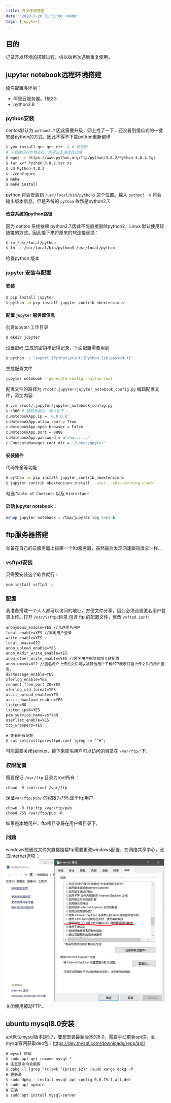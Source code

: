 ```yaml
---
title: 开发环境搭建
date: "2020-3-20 01:51:00 +0800"
tags: [jupyter]
---
```

## 目的
记录开发环境的搭建过程，供以后再次遇到重复使用。

## jupyter notebook远程环境搭建
硬件配置与环境：
+ 阿里云服务器。1核2G
+ python3.8

### python安装

centos默认为 `python2.7` 因此需要升级，网上找了一下，还没看到傻瓜式的一键安装python的方式。因此不得不下载python重新编译

```bash
$ yum install gcc gcc-c++ -y # 可忽略
# 下载建议在本地进行，阿里云上速度比较慢
$ wget -c https://www.python.org/ftp/python/3.8.2/Python-3.8.2.tgz
$ tar xvf Python-3.8.2.tar.xz
$ cd Python-3.8.2
$ ./configure
$ make 
$ make install
```
python 将会安装到 `/usr/local/bin/python3` 这个位置。输入 `python3 -V` 将会输出版本信息。但是系统的 `python` 依然是python2.7.
#### 改变系统的python路径
因为 centos 系统依赖 python2.7.因此不能直接删除python2，Linux 默认使用软链接的方式。因此接下来将原来的软连接替换：
```bash
$ rm /usr/local/python
$ ln -s /usr/local/bin/python3 /usr/local/python 
```
检查python 版本
### jupyter 安装与配置
#### 安装
```bash
$ pip install jupyter 
$ python -m pip install jupyter_contrib_nbextensions
```
#### 配置 `jupyter` 服务器信息
创建jupyter 工作目录
```bash
$ mkdir jupyter
```
设置密码,生成的密钥串记得记录，下面配置需要用到
```bash
$ python -c "import IPython;print(IPython.lib.passwd())"
```
生成配置文件
```bash
jupyter notebook --generate-config --allow-root
```
配置文件的路径为 `/root/.jupyter/jupyter_notebook_config.py` 编辑配置文件，添加内容:
```bash
$ vim /root/.jupyter/jupyter_notebook_config.py
$ :900 # 跳转到最后，输入如下：
c.NotebookApp.ip = '0.0.0.0'
c.NotebookApp.allow_root = True
c.NotebookApp.open_browser = False
c.NotebookApp.port = 8888
c.NotebookApp.password = u'sha:.....'
c.ContentsManager.root_dir = '/home/jupyter'
```
#### 安装插件
代码补全等功能
```bash
$ python -m pip install jupyter_contrib_nbextensions
$ jupyter contrib nbextension install --user --skip-running-check
```
勾选 `Table of Contents` 以及 `Hinterland`
#### 启动 jupyter notebook：
```bash
nohup jupyter notebook > /tmp/jupyter.log 2>&1 &
```

## ftp服务器搭建
准备在自己的云服务器上搭建一个ftp服务器，虽然最后发现网速跟百度云一样...
### vsftpd安装
只需要安装这个软件就行：
```bash
yum install vsftpd -y
```
### 配置
我准备搭建一个人人都可以访问的地址，方便文件分享，因此必须设置匿名用户登录上传。打开 `/etc/vsftpd`目录,包含 ftp 的配置文件，修改 `vsftpd.conf`:
```
anonymous_enable=YES //允许匿名用户
local_enable=YES //本地用户登录
write_enable=YES
local_umask=022
anon_upload_enable=YES
anon_mkdir_write_enable=YES
anon_other_write_enable=YES //匿名用户删除权限关键配置
anon_umask=022 //匿名用户上传的文件可以被其他用户下载077表示只能上传文件的用户查看。
dirmessage_enable=YES
xferlog_enable=YES
connect_from_port_20=YES
xferlog_std_format=YES
ascii_upload_enable=YES
ascii_download_enable=YES
listen=NO
listen_ipv6=YES
pam_service_name=vsftpd
userlist_enable=YES
tcp_wrappers=YES

# 查看所有配置
$ cat /etc/vsftpd/vsftpd.conf |grep -v '^#';
```
可能需要关闭selinux，接下来匿名用户可以访问的目录在 `/var/ftp/` 下:
### 权限配置
需要保证 `/var/ftp` 目录为root所有：
```
chown -R root:root /var/ftp
```
保证`var/ftp/pub/` 的权限为755,属于ftp用户
```
chown -R ftp:ftp /var/ftp/pub
chmod 755 /var/ftp/pub -R
```
如果是本地用户，ftp根目录将在用户根目录下。

### 问题
windows想通过文件夹直接挂载ftp需要更改windows配置，在网络共享中心，点击internet选项：
![ftp设置](/assets/resource/开发环境搭建/ftp.png)
关闭使用被动FTP...

## ubuntu mysql8.0安装
apt默认mysql版本是5.7，要想安装最新版本的8.0，需要手动更新apt库，到mysql官网获取deb包：https://dev.mysql.com/downloads/repo/apt/

```
# mysql 卸载
$ sudo apt-get remove mysql-*
# 注意该命令会删库
$ dpkg -l |grep ^rc|awk '{print $2}' |sudo xargs dpkg -P
# 更新源
$ sudo dpkg --install mysql-apt-config_0.8.15-1_all.deb
$ sudo apt update
# 安装
$ sudo apt install mysql-server
```

